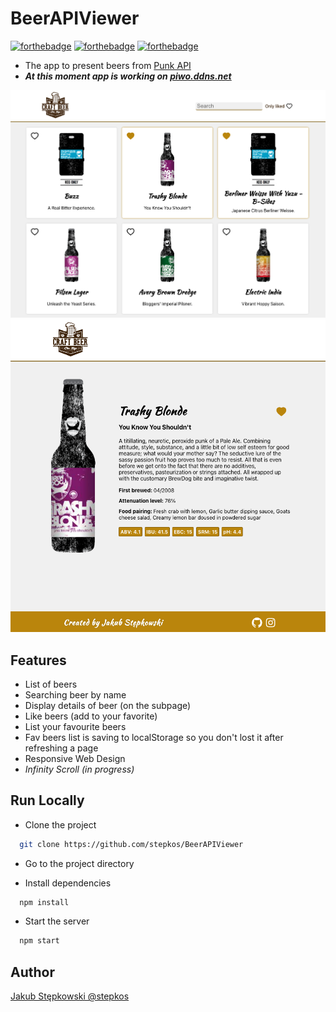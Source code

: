 # BeerAPIViewer

[![forthebadge](https://forthebadge.com/images/badges/built-with-love.svg)](https://forthebadge.com)
[![forthebadge](https://forthebadge.com/images/badges/ages-18.svg)](https://forthebadge.com)
[![forthebadge](https://forthebadge.com/images/badges/uses-css.svg)](https://forthebadge.com)

- The app to present beers from [Punk API](https://punkapi.com/documentation/v2)
- ***At this moment app is working on [piwo.ddns.net](http://piwo.ddns.net/)***

<img src="https://github.com/stepkos/BeerAPIViewer/blob/main/docs/screens/desktop-catalog.png" alt="Desktop catalog">
<img src="https://github.com/stepkos/BeerAPIViewer/blob/main/docs/screens/desktop-details.png" alt="Desktop details">

## Features
- List of beers
- Searching beer by name
- Display details of beer (on the subpage)
- Like beers (add to your favorite)
- List your favourite beers
- Fav beers list is saving to localStorage so you don't lost it after refreshing a page
- Responsive Web Design
- *Infinity Scroll (in progress)*

## Run Locally
- Clone the project
```bash
  git clone https://github.com/stepkos/BeerAPIViewer
```

- Go to the project directory

- Install dependencies
```bash
  npm install
```

- Start the server
```bash
  npm start
```

## Author
[Jakub Stępkowski @stepkos](https://www.github.com/stepkos)
